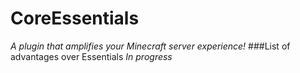# CoreEssentials
*A plugin that amplifies your Minecraft server experience!*
###List of advantages over Essentials
*In progress*